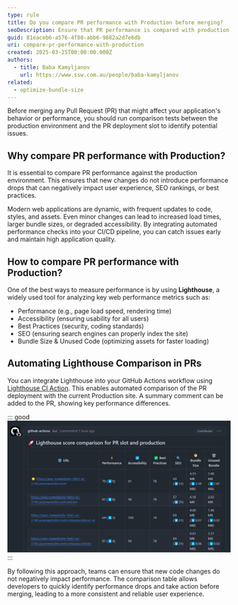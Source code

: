```yaml
---
type: rule
title: Do you compare PR performance with Production before merging?
seoDescription: Ensure that PR performance is compared with production to maintain web quality and prevent performance issues
guid: 81eaceb6-a576-4f80-abb6-9682a2d7e6db
uri: compare-pr-performance-with-production
created: 2025-03-25T00:00:00.000Z
authors:
  - title: Baba Kamyljanov
    url: https://www.ssw.com.au/people/baba-kamyljanov
related:
  - optimize-bundle-size
---
```


Before merging any Pull Request (PR) that might affect your application's behavior or performance, you should run comparison tests between the production environment and the PR deployment slot to identify potential issues.

<!--endintro-->

## Why compare PR performance with Production?

It is essential to compare PR performance against the production environment. This ensures that new changes do not introduce performance drops that can negatively impact user experience, SEO rankings, or best practices.

Modern web applications are dynamic, with frequent updates to code, styles, and assets. Even minor changes can lead to increased load times, larger bundle sizes, or degraded accessibility. By integrating automated performance checks into your CI/CD pipeline, you can catch issues early and maintain high application quality.

## How to compare PR performance with Production?

One of the best ways to measure performance is by using **Lighthouse**, a widely used tool for analyzing key web performance metrics such as:

* Performance (e.g., page load speed, rendering time)
* Accessibility (ensuring usability for all users)
* Best Practices (security, coding standards)
* SEO (ensuring search engines can properly index the site)
* Bundle Size & Unused Code (optimizing assets for faster loading)

## Automating Lighthouse Comparison in PRs

You can integrate Lighthouse into your GitHub Actions workflow using [Lighthouse CI Action](https://github.com/treosh/lighthouse-ci-action). This enables automated comparison of the PR deployment with the current Production site. A summary comment can be added to the PR, showing key performance differences.

::: good  
![Figure: Lighthouse comparison summary is added to PR comments](pr-comparison-with-prod.png)
:::

By following this approach, teams can ensure that new code changes do not negatively impact performance. The comparison table allows developers to quickly identify performance drops and take action before merging, leading to a more consistent and reliable user experience.
